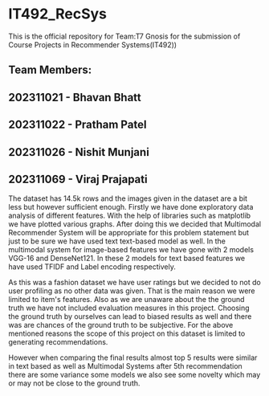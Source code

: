 # IT492_RecSys
This is the official repository for Team:T7 Gnosis for the submission of Course Projects in Recommender Systems(IT492))

## Team Members:
## 202311021 - Bhavan Bhatt
## 202311022 - Pratham Patel
## 202311026 - Nishit Munjani
## 202311069 - Viraj Prajapati

The dataset has 14.5k rows and the images given in the dataset are a bit less but however sufficient enough. Firstly we have done exploratory data analysis of different features. With the help of libraries such as matplotlib we have plotted various graphs. After doing this we decided that Multimodal Recommender System will be appropriate for this problem statement but just to be sure we have used text text-based model as well. In the multimodal system for image-based features we have gone with 2 models VGG-16 and DenseNet121. In these 2 models for text based features we have used TFIDF and Label encoding respectively. 

As this was a fashion dataset we have user ratings but we decided to not do user profiling as no other data was given. That is the main reason we were limited to item's features. Also as we are unaware about the the ground truth we have not included evaluation measures in this project. Choosing the ground truth by ourselves can lead to biased results as well and there was are chances of the ground truth to be subjective. For the above mentioned reasons the scope of this project on this dataset is limited to generating recommendations.

However when comparing the final results almost top 5 results were similar in text based as well as Multimodal Systems after 5th recommendation there are some variance some models we also see some novelty which may or may not be close to the ground truth.
